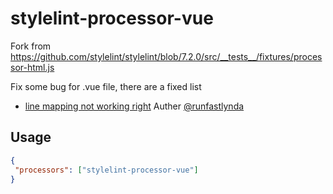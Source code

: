 # stylelint-processor-vue

 Fork from https://github.com/stylelint/stylelint/blob/7.2.0/src/__tests__/fixtures/processor-html.js

 Fix some bug for .vue file, there are a fixed list

 - [line mapping not working right](https://github.com/ccbikai/stylelint-processor-html/issues/1)  Auther [@runfastlynda](https://github.com/runfastlynda)

## Usage

 ```json
{
  "processors": ["stylelint-processor-vue"]
}
 ```